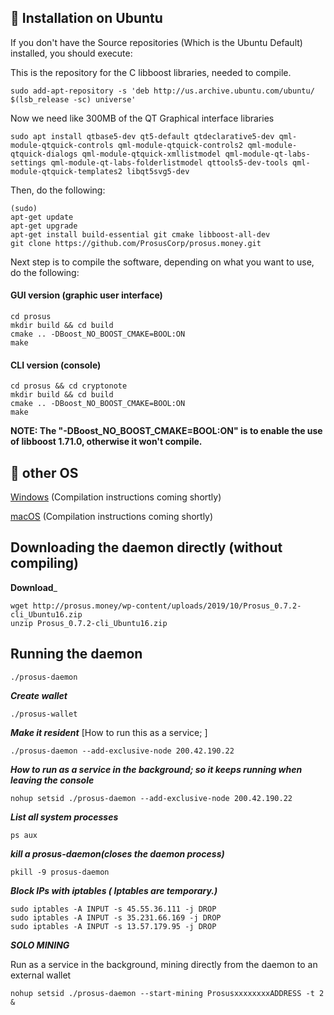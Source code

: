 ## 💾 Installation on Ubuntu

If you don't have the Source repositories (Which is the Ubuntu Default) installed, you should execute:

This is the repository for the C libboost libraries, needed to compile.

```
sudo add-apt-repository -s 'deb http://us.archive.ubuntu.com/ubuntu/ $(lsb_release -sc) universe'
```

Now we need like 300MB of the QT Graphical interface libraries

```
sudo apt install qtbase5-dev qt5-default qtdeclarative5-dev qml-module-qtquick-controls qml-module-qtquick-controls2 qml-module-qtquick-dialogs qml-module-qtquick-xmllistmodel qml-module-qt-labs-settings qml-module-qt-labs-folderlistmodel qttools5-dev-tools qml-module-qtquick-templates2 libqt5svg5-dev
```
Then, do the following:

```
(sudo)
apt-get update
apt-get upgrade
apt-get install build-essential git cmake libboost-all-dev
git clone https://github.com/ProsusCorp/prosus.money.git
```

Next step is to compile the software, depending on what you want to use, do the following:

#### GUI version (graphic user interface)
```
cd prosus
mkdir build && cd build
cmake .. -DBoost_NO_BOOST_CMAKE=BOOL:ON
make
```

#### CLI version (console)
```
cd prosus && cd cryptonote
mkdir build && cd build
cmake .. -DBoost_NO_BOOST_CMAKE=BOOL:ON
make
```
**NOTE: The "-DBoost_NO_BOOST_CMAKE=BOOL:ON" is to enable the use of libboost 1.71.0, otherwise it won't compile.**

## 💾 other OS
[Windows](http://wiki.prosus.money) (Compilation instructions coming shortly)

[macOS](http://wiki.prosus.money) (Compilation instructions coming shortly)

## Downloading the daemon directly (without compiling)

____Download_____
```
wget http://prosus.money/wp-content/uploads/2019/10/Prosus_0.7.2-cli_Ubuntu16.zip
unzip Prosus_0.7.2-cli_Ubuntu16.zip
```

## Running the daemon

```
./prosus-daemon
```

___Create wallet___

```
./prosus-wallet
```


___Make it resident___
[How to run this as a service; ]

```
./prosus-daemon --add-exclusive-node 200.42.190.22
```

___How to run as a service in the background; so it keeps running when leaving the console___

```
nohup setsid ./prosus-daemon --add-exclusive-node 200.42.190.22
```

___List all system processes___

```
ps aux
```

___kill a prosus-daemon(closes the daemon process)___

```
pkill -9 prosus-daemon
```

___Block IPs with iptables ( Iptables are temporary.)___

```
sudo iptables -A INPUT -s 45.55.36.111 -j DROP
sudo iptables -A INPUT -s 35.231.66.169 -j DROP
sudo iptables -A INPUT -s 13.57.179.95 -j DROP
```
___SOLO MINING___

Run as a service in the background, mining directly from the daemon to an external wallet
```
nohup setsid ./prosus-daemon --start-mining ProsusxxxxxxxxADDRESS -t 2 &
